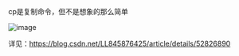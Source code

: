 cp是复制命令，但不是想象的那么简单  

![image](https://user-images.githubusercontent.com/74129445/143238952-f7ccf686-4752-40b8-a50a-7116aff3ccb2.png)  

详见：https://blog.csdn.net/LL845876425/article/details/52826890
